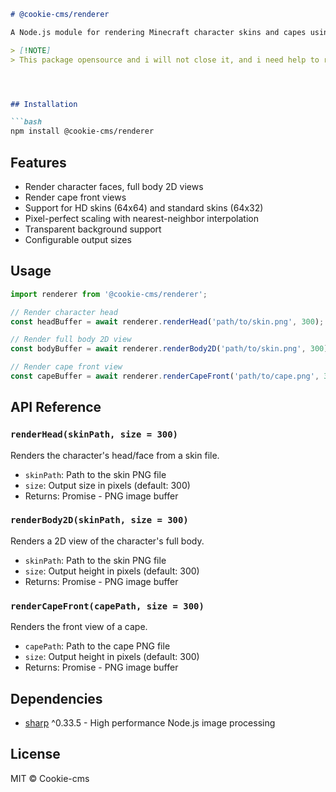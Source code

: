 ```markdown
# @cookie-cms/renderer

A Node.js module for rendering Minecraft character skins and capes using Sharp image processing.

> [!NOTE]
> This package opensource and i will not close it, and i need help to remake it [skin-renderer](https://github.com/iAverages/SkinsAPI) to package and add support of hd skins and add render capes please help me to remake it




## Installation

```bash
npm install @cookie-cms/renderer
```

## Features

- Render character faces, full body 2D views
- Render cape front views
- Support for HD skins (64x64) and standard skins (64x32)
- Pixel-perfect scaling with nearest-neighbor interpolation
- Transparent background support
- Configurable output sizes

## Usage

```javascript
import renderer from '@cookie-cms/renderer';

// Render character head
const headBuffer = await renderer.renderHead('path/to/skin.png', 300);

// Render full body 2D view
const bodyBuffer = await renderer.renderBody2D('path/to/skin.png', 300);

// Render cape front view
const capeBuffer = await renderer.renderCapeFront('path/to/cape.png', 300);
```

## API Reference

### `renderHead(skinPath, size = 300)`
Renders the character's head/face from a skin file.
- `skinPath`: Path to the skin PNG file
- `size`: Output size in pixels (default: 300)
- Returns: Promise<Buffer> - PNG image buffer

### `renderBody2D(skinPath, size = 300)`
Renders a 2D view of the character's full body.
- `skinPath`: Path to the skin PNG file
- `size`: Output height in pixels (default: 300)
- Returns: Promise<Buffer> - PNG image buffer

### `renderCapeFront(capePath, size = 300)`
Renders the front view of a cape.
- `capePath`: Path to the cape PNG file
- `size`: Output height in pixels (default: 300)
- Returns: Promise<Buffer> - PNG image buffer

## Dependencies

- [sharp](https://sharp.pixelplumbing.com/) ^0.33.5 - High performance Node.js image processing

## License

MIT © Cookie-cms
